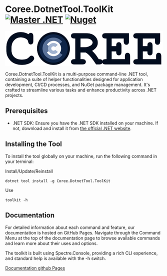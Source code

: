 # Coree.DotnetTool.ToolKit [![Master .NET](https://github.com/carsten-riedel/Coree.NETWindows/actions/workflows/dotnet-master.yml/badge.svg?branch=master)](https://github.com/carsten-riedel/Coree.DotnetTool.ToolKit/actions/workflows/dotnet-master.yml) [![Nuget](https://img.shields.io/nuget/v/Coree.DotnetTool.ToolKit?label=NuGet&labelColor=004880&logo=NuGet&logoColor=white)](https://www.nuget.org/packages/Coree.DotnetTool.ToolKit)

<!--Use https://raw.githubusercontent.com/carsten-riedel/Coree.DotnetTool.ToolKit/master for images to be compatible to Nuget readme. -->
![brand](https://raw.githubusercontent.com/carsten-riedel/Coree.DotnetTool.ToolKit/master/images/brand.png)

Coree.DotnetTool.ToolKit is a multi-purpose command-line .NET tool, containing a suite of helper functionalities designed for application development, CI/CD processes, and NuGet package management. It's crafted to streamline various tasks and enhance productivity across .NET projects.



## Prerequisites

- .NET SDK: Ensure you have the .NET SDK installed on your machine. If not, download and install it from [the official .NET website](https://dotnet.microsoft.com/download).

## Installing the Tool

To install the tool globally on your machine, run the following command in your terminal:

Install/Update/Reinstall
```
dotnet tool install -g Coree.DotnetTool.ToolKit
```

Use
```
toolkit -h
```

## Documentation

For detailed information about each command and feature, our documentation is hosted on GitHub Pages. Navigate through the Command Menu at the top of the documentation page to browse available commands and learn more about their uses and options.

The toolkit is built using Spectre.Console, providing a rich CLI experience, and standard help is available with the -h switch.

[Documentation github Pages](https://carsten-riedel.github.io/Coree.DotnetTool.ToolKit)


